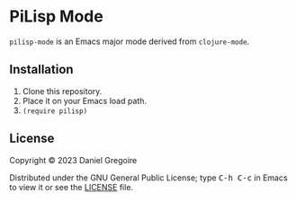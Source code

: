 # PiLisp Mode

`pilisp-mode` is an Emacs major mode derived from `clojure-mode`.

## Installation

1. Clone this repository.
1. Place it on your Emacs load path.
1. `(require pilisp)`

## License

Copyright © 2023 Daniel Gregoire

Distributed under the GNU General Public License; type <kbd>C-h
C-c</kbd> in Emacs to view it or see the [LICENSE](./LICENSE) file.

